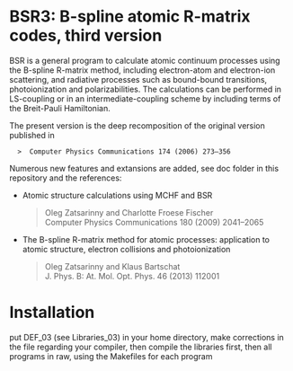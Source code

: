# BSR3: B-spline atomic R-matrix codes, third version

BSR is a general program to calculate atomic continuum processes using the B-spline R-matrix method, including 
electron-atom and electron-ion scattering, and radiative processes such as bound-bound transitions, photoionization and polarizabilities. The calculations can be performed in LS-coupling or in an intermediate-coupling scheme by including terms of the Breit-Pauli Hamiltonian. 

The present version is the deep recomposition of the original version published in

      >  Computer Physics Communications 174 (2006) 273–356 

Numerous new features and extansions are added, see doc folder in this repository and the references:

* Atomic structure calculations using MCHF and BSR
  >Oleg Zatsarinny and Charlotte Froese Fischer  
  >Computer Physics Communications 180 (2009) 2041–2065  

* The B-spline R-matrix method for atomic processes: 
  application to atomic structure, electron collisions and photoionization
  >Oleg Zatsarinny and Klaus Bartschat  
  >J. Phys. B: At. Mol. Opt. Phys. 46 (2013) 112001

# Installation

put DEF_03 (see Libraries_03) in your home directory, make corrections in the file regarding your compiler,
then compile the libraries first, then all programs in raw, using the Makefiles for each program
